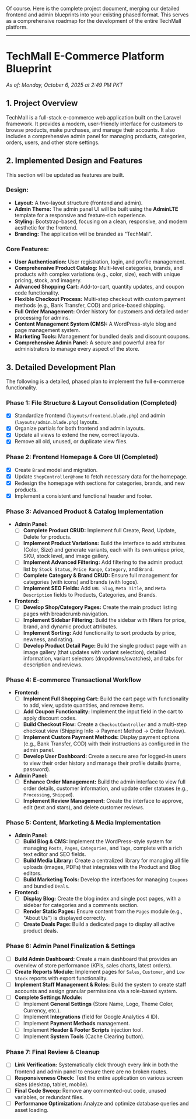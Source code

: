 Of course. Here is the complete project document, merging our detailed frontend and admin blueprints into your existing phased format. This serves as a comprehensive roadmap for the development of the entire TechMall platform.

***

# TechMall E-Commerce Platform Blueprint

*As of: Monday, October 6, 2025 at 2:49 PM PKT*

## 1. Project Overview

TechMall is a full-stack e-commerce web application built on the Laravel framework. It provides a modern, user-friendly interface for customers to browse products, make purchases, and manage their accounts. It also includes a comprehensive admin panel for managing products, categories, orders, users, and other store settings.

## 2. Implemented Design and Features

This section will be updated as features are built.

### Design:
* **Layout:** A two-layout structure (frontend and admin).
* **Admin Theme:** The admin panel UI will be built using the **AdminLTE** template for a responsive and feature-rich experience.
* **Styling:** Bootstrap-based, focusing on a clean, responsive, and modern aesthetic for the frontend.
* **Branding:** The application will be branded as "TechMall".

### Core Features:
* **User Authentication:** User registration, login, and profile management.
* **Comprehensive Product Catalog:** Multi-level categories, brands, and products with complex variations (e.g., color, size), each with unique pricing, stock, and imagery.
* **Advanced Shopping Cart:** Add-to-cart, quantity updates, and coupon code functionality.
* **Flexible Checkout Process:** Multi-step checkout with custom payment methods (e.g., Bank Transfer, COD) and price-based shipping.
* **Full Order Management:** Order history for customers and detailed order processing for admins.
* **Content Management System (CMS):** A WordPress-style blog and page management system.
* **Marketing Tools:** Management for bundled deals and discount coupons.
* **Comprehensive Admin Panel:** A secure and powerful area for administrators to manage every aspect of the store.

## 3. Detailed Development Plan

The following is a detailed, phased plan to implement the full e-commerce functionality.

### Phase 1: File Structure & Layout Consolidation (Completed)
* [x] Standardize frontend (`layouts/frontend.blade.php`) and admin (`layouts/admin.blade.php`) layouts.
* [x] Organize partials for both frontend and admin layouts.
* [x] Update all views to extend the new, correct layouts.
* [x] Remove all old, unused, or duplicate view files.

### Phase 2: Frontend Homepage & Core UI (Completed)
* [x] Create `Brand` model and migration.
* [x] Update `ShopController@home` to fetch necessary data for the homepage.
* [x] Redesign the homepage with sections for categories, brands, and new products.
* [x] Implement a consistent and functional header and footer.

### Phase 3: Advanced Product & Catalog Implementation
* **Admin Panel:**
    * [ ] **Complete Product CRUD:** Implement full Create, Read, Update, Delete for products.
    * [ ] **Implement Product Variations:** Build the interface to add attributes (Color, Size) and generate variants, each with its own unique price, SKU, stock level, and image gallery.
    * [ ] **Implement Advanced Filtering:** Add filtering to the admin product list by `Stock Status`, `Price Range`, `Category`, and `Brand`.
    * [ ] **Complete Category & Brand CRUD:** Ensure full management for categories (with icons) and brands (with logos).
    * [ ] **Implement SEO Fields:** Add `URL Slug`, `Meta Title`, and `Meta Description` fields to Products, Categories, and Brands.
* **Frontend:**
    * [ ] **Develop Shop/Category Pages:** Create the main product listing pages with breadcrumb navigation.
    * [ ] **Implement Sidebar Filtering:** Build the sidebar with filters for price, brand, and dynamic product attributes.
    * [ ] **Implement Sorting:** Add functionality to sort products by price, newness, and rating.
    * [ ] **Develop Product Detail Page:** Build the single product page with an image gallery (that updates with variant selection), detailed information, variant selectors (dropdowns/swatches), and tabs for description and reviews.

### Phase 4: E-commerce Transactional Workflow
* **Frontend:**
    * [ ] **Implement Full Shopping Cart:** Build the cart page with functionality to add, view, update quantities, and remove items.
    * [ ] **Add Coupon Functionality:** Implement the input field in the cart to apply discount codes.
    * [ ] **Build Checkout Flow:** Create a `CheckoutController` and a multi-step checkout view (Shipping Info -> Payment Method -> Order Review).
    * [ ] **Implement Custom Payment Methods:** Display payment options (e.g., Bank Transfer, COD) with their instructions as configured in the admin panel.
    * [ ] **Develop User Dashboard:** Create a secure area for logged-in users to view their order history and manage their profile details (name, password).
* **Admin Panel:**
    * [ ] **Enhance Order Management:** Build the admin interface to view full order details, customer information, and update order statuses (e.g., `Processing`, `Shipped`).
    * [ ] **Implement Review Management:** Create the interface to approve, edit (text and stars), and delete customer reviews.

### Phase 5: Content, Marketing & Media Implementation
* **Admin Panel:**
    * [ ] **Build Blog & CMS:** Implement the WordPress-style system for managing `Posts`, `Pages`, `Categories`, and `Tags`, complete with a rich text editor and SEO fields.
    * [ ] **Build Media Library:** Create a centralized library for managing all file uploads (images, PDFs) that integrates with the Product and Blog editors.
    * [ ] **Build Marketing Tools:** Develop the interfaces for managing `Coupons` and bundled `Deals`.
* **Frontend:**
    * [ ] **Display Blog:** Create the blog index and single post pages, with a sidebar for categories and a comments section.
    * [ ] **Render Static Pages:** Ensure content from the `Pages` module (e.g., "About Us") is displayed correctly.
    * [ ] **Create Deals Page:** Build a dedicated page to display all active product deals.

### Phase 6: Admin Panel Finalization & Settings
* [ ] **Build Admin Dashboard:** Create a main dashboard that provides an overview of store performance (KPIs, sales charts, latest orders).
* [ ] **Create Reports Module:** Implement pages for `Sales`, `Customer`, and `Low Stock` reports with export functionality.
* [ ] **Implement Staff Management & Roles:** Build the system to create staff accounts and assign granular permissions via a role-based system.
* [ ] **Complete Settings Module:**
    * [ ] Implement **General Settings** (Store Name, Logo, Theme Color, Currency, etc.).
    * [ ] Implement **Integrations** (field for Google Analytics 4 ID).
    * [ ] Implement **Payment Methods** management.
    * [ ] Implement **Header & Footer Scripts** injection tool.
    * [ ] Implement **System Tools** (Cache Clearing button).

### Phase 7: Final Review & Cleanup
* [ ] **Link Verification:** Systematically click through every link in both the frontend and admin panel to ensure there are no broken routes.
* [ ] **Responsiveness Check:** Test the entire application on various screen sizes (desktop, tablet, mobile).
* [ ] **Final Code Sweep:** Remove any commented-out code, unused variables, or redundant files.
* [ ] **Performance Optimization:** Analyze and optimize database queries and asset loading.